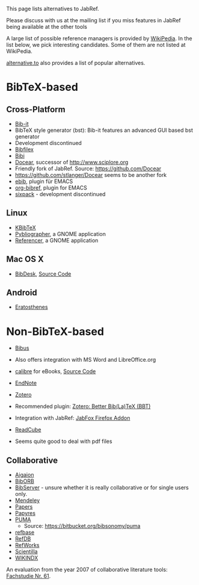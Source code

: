 This page lists alternatives to JabRef.

Please discuss with us at the mailing list if you miss features in JabRef being available at the other tools

A large list of possible reference managers is provided by [WikiPedia](https://en.wikipedia.org/wiki/Comparison_of_reference_management_software). 
In the list below, we pick interesting candidates. 
Some of them are not listed at WikiPedia.

[alternative.to](http://alternativeto.net/software/jabref/) also provides a list of popular alternatives.

# BibTeX-based

## Cross-Platform

* [Bib-it](http://bib-it.sourceforge.net/index.php)
 * BibTeX style generator (bst): Bib-it features an advanced GUI based bst generator
 * Development discontinued
* [Bibfilex](https://sites.google.com/site/bibfilex/)
* [Bibi](http://bibi.sourceforge.net/)
* [Docear](http://www.docear.org/), successor of http://www.sciplore.org
 * Friendly fork of JabRef. Source: https://github.com/Docear
 * https://github.com/stlanger/Docear seems to be another fork
* [ebib](https://github.com/joostkremers/ebib), plugin für EMACS
* [org-bibref](https://gitorious.org/org-bibref), plugin for EMACS
* [sixpack](http://sourceforge.net/projects/sixpack/) - development discontinued

## Linux
* [KBibTeX](http://home.gna.org/kbibtex/)
* [Pybliographer](http://pybliographer.org/), a GNOME application
* [Referencer](https://launchpad.net/referencer), a GNOME application

## Mac OS X
* [BibDesk](http://bibdesk.sourceforge.net/), [Source Code](https://sourceforge.net/projects/bibdesk/files/BibDesk/)

## Android
* [Eratosthenes](https://bitbucket.org/mkmatlock/eratosthenes/wiki/Home)

# Non-BibTeX-based

* [Bibus](http://bibus-biblio.sourceforge.net/)
 * Also offers integration with MS Word and LibreOffice.org
* [calibre](http://calibre-ebook.com/) for eBooks, [Source Code](https://github.com/kovidgoyal/calibre)
* [EndNote](http://endnote.com/product-details/basic)
* [Zotero](https://www.zotero.org/)
 * Recommended plugin: [Zotero: Better Bib(La)TeX (BBT)](https://github.com/ZotPlus/zotero-better-bibtex)
 * Integration with JabRef: [JabFox Firefox Addon](https://github.com/JabRef/JabFox)

* [ReadCube](https://www.readcube.com/)
 * Seems quite good to deal with pdf files

## Collaborative

* [Aigaion](https://sourceforge.net/projects/aigaion/)
* [BibORB](http://savannah.nongnu.org/projects/biborb/)
* [BibServer](https://github.com/okfn/bibserver) - unsure whether it is really collaborative or for single users only.
* [Mendeley](https://www.mendeley.com/)
* [Papers](http://www.papersapp.com/)
* [Papyres](http://dl.acm.org/citation.cfm?id=1510120)
* [PUMA](http://www.academic-puma.de/)
  * Source: https://bitbucket.org/bibsonomy/puma
* [refbase](http://refbase.sourceforge.net)
* [RefDB](http://refdb.sourceforge.net/)
* [RefWorks](https://www.refworks.com/)
* [Scientilla](http://www.scientilla.org/)
* [WIKINDX](http://wikindx.sourceforge.net/)

An evaluation from the year 2007 of collaborative literature tools: [Fachstudie Nr. 61](http://www2.informatik.uni-stuttgart.de/cgi-bin/NCSTRL/NCSTRL_view.pl?id=FACH-0061&mod=0&engl=1).